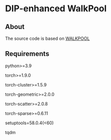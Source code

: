 # DIP-enhanced WalkPool


## About

The source code is based on [WALKPOOL](https://github.com/DaDaCheng/WalkPooling/) 

## Requirements

python>=3.9

torch>=1.9.0

torch-cluster>=1.5.9

torch-geometric>=2.0.0

torch-scatter>=2.0.8

torch-sparse>=0.6.11

setuptools=58.0.4(<60)

tqdm
